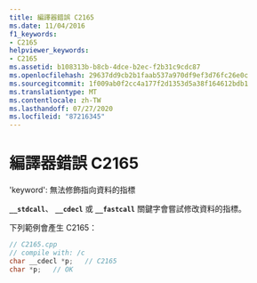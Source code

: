 ```yaml
---
title: 編譯器錯誤 C2165
ms.date: 11/04/2016
f1_keywords:
- C2165
helpviewer_keywords:
- C2165
ms.assetid: b108313b-b8cb-4dce-b2ec-f2b31c9cdc87
ms.openlocfilehash: 29637dd9cb2b1faab537a970df9ef3d76fc26e0c
ms.sourcegitcommit: 1f009ab0f2cc4a177f2d1353d5a38f164612bdb1
ms.translationtype: MT
ms.contentlocale: zh-TW
ms.lasthandoff: 07/27/2020
ms.locfileid: "87216345"
---
```

# <a name="compiler-error-c2165"></a>編譯器錯誤 C2165

'keyword': 無法修飾指向資料的指標

**`__stdcall`**、 **`__cdecl`** 或 **`__fastcall`** 關鍵字會嘗試修改資料的指標。

下列範例會產生 C2165：

```cpp
// C2165.cpp
// compile with: /c
char __cdecl *p;   // C2165
char *p;   // OK
```

